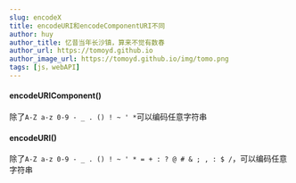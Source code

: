 ```yaml
---
slug: encodeX
title: encodeURI和encodeComponentURI不同
author: huy
author_title: 忆昔当年长沙镇，算来不觉有数春
author_url: https://tomoyd.github.io
author_image_url: https://tomoyd.github.io/img/tomo.png
tags: [js，webAPI]
---
```


#### encodeURIComponent()

除了`A-Z a-z 0-9 - _ . () ! ~ ' *`可以编码任意字符串

#### encodeURI()

除了`A-Z a-z 0-9 - _ . () ! ~ ' * = + : ? @ # & ; , : $ /`，可以编码任意字符串
